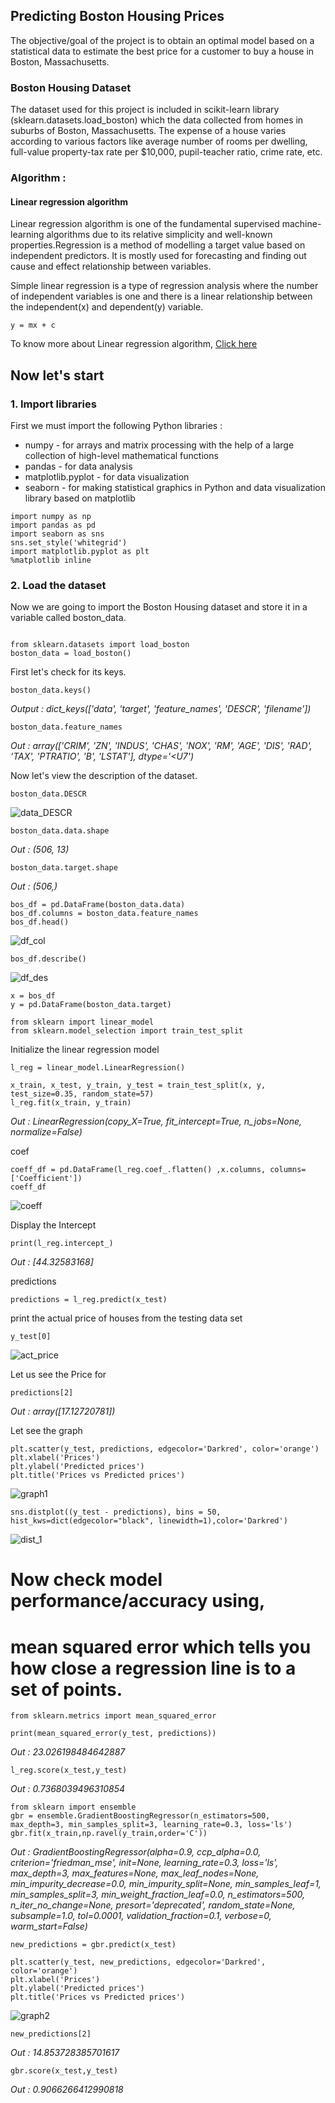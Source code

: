 ## Predicting Boston Housing Prices


The objective/goal of the project is to obtain an optimal model based on a statistical data to estimate the best price for a customer to buy a house in Boston, Massachusetts. 

### Boston Housing Dataset 
The dataset used for this project is included in scikit-learn library (sklearn.datasets.load_boston) which the data collected from homes in suburbs of Boston, Massachusetts. The expense of a house varies according to various factors like average number of rooms per dwelling, full-value property-tax rate per $10,000,  pupil-teacher ratio, crime rate, etc.

### Algorithm : 
#### Linear regression algorithm
Linear regression algorithm is one of the fundamental supervised machine-learning algorithms due to its relative simplicity and well-known properties.Regression is a method of modelling a target value based on independent predictors. It is mostly used for forecasting and finding out cause and effect relationship between variables.

Simple linear regression is a type of regression analysis where the number of independent variables is one and there is a linear relationship between the independent(x) and dependent(y) variable.
```
y = mx + c
```

To know more about Linear regression algorithm, [Click here](https://towardsdatascience.com/introduction-to-machine-learning-algorithms-linear-regression-14c4e325882a)


## Now let's start 

### 1. Import libraries 
First we must import the following Python libraries :

* numpy - for arrays and matrix processing with the help of a large collection of high-level mathematical functions
* pandas - for data analysis
* matplotlib.pyplot - for data visualization
* seaborn - for making statistical graphics in Python and data visualization library based on matplotlib

```python3
import numpy as np 
import pandas as pd 
import seaborn as sns
sns.set_style('whitegrid')
import matplotlib.pyplot as plt
%matplotlib inline

```
### 2. Load the dataset
Now we are going to import the Boston Housing dataset and store it in a variable called boston_data.
```python3

from sklearn.datasets import load_boston
boston_data = load_boston()
```
First let's check for its keys.
```python3
boston_data.keys()
```
*Output : dict_keys(['data', 'target', 'feature_names', 'DESCR', 'filename'])*

```python3
boston_data.feature_names
```
*Out  : array(['CRIM', 'ZN', 'INDUS', 'CHAS', 'NOX', 'RM', 'AGE', 'DIS', 'RAD', 'TAX', 'PTRATIO', 'B', 'LSTAT'], dtype='<U7')*

Now let's view the description of the dataset.
```python3
boston_data.DESCR
```
![data_DESCR](https://github.com/marlonfernandes19/Predicting-Boston-Housing-Prices/blob/master/res/boston_data.DESCR.png)

```python3
boston_data.data.shape
```
*Out  : (506, 13)*
```python3
boston_data.target.shape
```
*Out  : (506,)*

```python3
bos_df = pd.DataFrame(boston_data.data)
bos_df.columns = boston_data.feature_names
bos_df.head()
```
![df_col](https://github.com/marlonfernandes19/Predicting-Boston-Housing-Prices/blob/master/res/df_column.png)


```python3
bos_df.describe()
```
![df_des](https://github.com/marlonfernandes19/Predicting-Boston-Housing-Prices/blob/master/res/df_describe.png)

```python3
x = bos_df
y = pd.DataFrame(boston_data.target)
```

```python3
from sklearn import linear_model
from sklearn.model_selection import train_test_split
```
Initialize the linear regression model
```python3
l_reg = linear_model.LinearRegression()
```

```python3
x_train, x_test, y_train, y_test = train_test_split(x, y, test_size=0.35, random_state=57)
l_reg.fit(x_train, y_train)
```

*Out  : LinearRegression(copy_X=True, fit_intercept=True, n_jobs=None, normalize=False)*


coef
```python3
coeff_df = pd.DataFrame(l_reg.coef_.flatten() ,x.columns, columns=['Coefficient'])
coeff_df
```
![coeff](https://github.com/marlonfernandes19/Predicting-Boston-Housing-Prices/blob/master/res/df_describe.png)

Display the Intercept
```python3
print(l_reg.intercept_)
```
*Out  : [44.32583168]*


predictions
```python3
predictions = l_reg.predict(x_test)
```

print the actual price of houses from the testing data set
```python3
y_test[0]
```
![act_price]()

Let us see the Price for
```python3
predictions[2]
```
*Out  : array([17.12720781])*

Let see the graph
```python3
plt.scatter(y_test, predictions, edgecolor='Darkred', color='orange')
plt.xlabel('Prices')
plt.ylabel('Predicted prices')
plt.title('Prices vs Predicted prices')

```
![graph1]()

```
sns.distplot((y_test - predictions), bins = 50, hist_kws=dict(edgecolor="black", linewidth=1),color='Darkred')
```
![dist_1]()

# Now check model performance/accuracy using,
# mean squared error which tells you how close a regression line is to a set of points.
```python3
from sklearn.metrics import mean_squared_error

print(mean_squared_error(y_test, predictions))
```
*Out  : 23.026198484642887*

```python3
l_reg.score(x_test,y_test)
```
*Out  : 0.7368039496310854*

```python3
from sklearn import ensemble
gbr = ensemble.GradientBoostingRegressor(n_estimators=500, max_depth=3, min_samples_split=3, learning_rate=0.3, loss='ls')
gbr.fit(x_train,np.ravel(y_train,order='C'))
```

*Out :*
*GradientBoostingRegressor(alpha=0.9, ccp_alpha=0.0, criterion='friedman_mse',
                          init=None, learning_rate=0.3, loss='ls', max_depth=3,
                          max_features=None, max_leaf_nodes=None,
                          min_impurity_decrease=0.0, min_impurity_split=None,
                          min_samples_leaf=1, min_samples_split=3,
                          min_weight_fraction_leaf=0.0, n_estimators=500,
                          n_iter_no_change=None, presort='deprecated',
                          random_state=None, subsample=1.0, tol=0.0001,
                          validation_fraction=0.1, verbose=0, warm_start=False)*
```python3
new_predictions = gbr.predict(x_test)
```

```python3
plt.scatter(y_test, new_predictions, edgecolor='Darkred', color='orange')
plt.xlabel('Prices')
plt.ylabel('Predicted prices')
plt.title('Prices vs Predicted prices')
```
![graph2]()
```python3
new_predictions[2]
```
*Out : 14.853728385701617*
```python3
gbr.score(x_test,y_test)
```
*Out :  0.9066266412990818*


